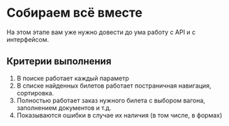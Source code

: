 # Собираем всё вместе

На этом этапе вам уже нужно довести до ума работу с API и с интерфейсом.

## Критерии выполнения

1. В поиске работает каждый параметр
2. В списке найденных билетов работает постраничная навигация, сортировка.
3. Полностью работает заказ нужного билета с выбором вагона,
   заполнением документов и т.д.
4. Показываются ошибки в случае их наличия (в том числе, в формах)
